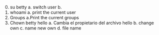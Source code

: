 0. su betty
   a. <su> switch user
   b. <user name>
1. whoami
   a. print the current user
2. Groups
   a.Print the current groups
3. Chown betty hello
   a. Cambia el propietario del archivo hello
   b. <chown> change own
   c. <betty> name new own
   d. <hello> file name